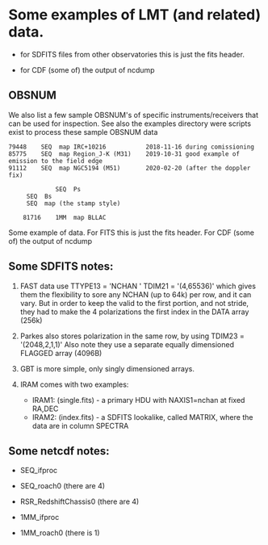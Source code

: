 # Some examples of LMT (and related) data.

* for SDFITS files from other observatories this is just the fits header. 

* for CDF (some of) the output of ncdump


## OBSNUM

We also list a few sample OBSNUM's of specific instruments/receivers that
can be used for inspection. See also the examples directory were scripts
exist to process these sample OBSNUM data



	79448    SEQ  map IRC+10216           2018-11-16 during comissioning
	85775    SEQ  map Region_J-K (M31)    2019-10-31 good example of emission to the field edge
	91112    SEQ  map NGC5194 (M51)       2020-02-20 (after the doppler fix)
	
                 SEQ  Ps
		 SEQ  Bs
		 SEQ  map (the stamp style)

        81716    1MM  map BLLAC
	

Some example of data.  For FITS this is just the fits header. For CDF (some of) the output of ncdump

## Some SDFITS notes:

1) FAST data use
     TTYPE13 = 'NCHAN   '
     TDIM21  = '(4,65536)'
   which gives them the flexibility to sore any NCHAN (up to 64k) per row, and it can vary.
   But in order to keep the valid to the first portion, and not stride, they had to make
   the 4 polarizations the first index in the DATA array (256k)

2) Parkes also stores polarization in the same row, by using TDIM23  = '(2048,2,1,1)'
   Also note they use a separate equally dimensioned FLAGGED array (4096B)

3) GBT is more simple, only singly dimensioned arrays.

4) IRAM comes with two examples:
   - IRAM1:   (single.fits) - a primary HDU with NAXIS1=nchan at fixed RA,DEC
   - IRAM2:   (index.fits)  - a SDFITS lookalike, called MATRIX, where the data are in column SPECTRA
   


## Some netcdf notes:

* SEQ_ifproc
* SEQ_roach0 (there are 4)

* RSR_RedshiftChassis0 (there are 4)

* 1MM_ifproc
* 1MM_roach0 (there is 1)
